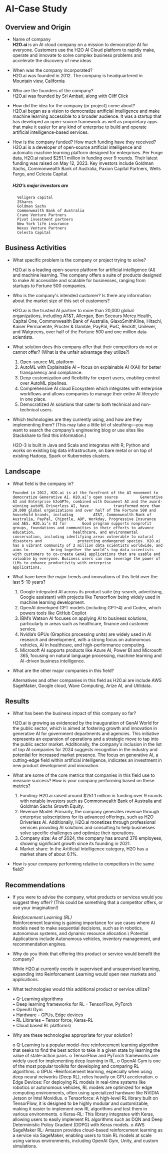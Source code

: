 # AI-Case Study

## Overview and Origin

* Name of company  
    **H2O.ai** is an AI cloud company on a mission to democratize AI for everyone. Customers use the H2O AI Cloud platform to rapidly make, operate and innovate to solve complex business problems and accelerate the discovery of new ideas
  
* When was the company incorporated?  
    H2O.ai was founded in 2012. The company is headquartered in Mountain view, California
  
* Who are the founders of the company?  
    H2O.ai was founded by Sri Ambati, along with Cliff Click
  
* How did the idea for the company (or project) come about?  
    H2O.ai began as a vision to democratize artificial intelligence and make machine learning accessible to a broader audience. It was a startup that has developed an open-source framework as well as proprietary apps that make it easier for any kind of enterprise to build and operate artificial intelligence-based services.
  
* How is the company funded? How much funding have they received?  
    H2O.ai is a developer of open-source artificial intelligence and automatic machine learning platform designed for enterprises. Per Forge data, H2O.ai raised $251.1 million in funding over 9 rounds. Their latest funding was raised on May 12, 2023. Key investors include Goldman Sachs, Commonwealth Bank of Australia, Paxion Capital Partners, Wells Fargo, and Celesta Capital.
   ##### H2O’s major investors are
        Veligera capital
        2Shares
        Goldman Sachs
        Commonwealth Bank of Australia
        Crane Venture Partners
        Pivot investment partners
        New York life insurance	
        Nexus Venture Partners
        Celesta Capital

## Business Activities

* What specific problem is the company or project trying to solve?
  
    H2O.ai is a leading open-source platform for artificial intelligence (AI) and machine learning. The company offers a suite of products designed to make AI accessible and scalable for businesses, ranging from startups to Fortune 500 companies.
* Who is the company's intended customer? Is there any information about the market size of this set of customers?
  
    H2O.ai is the trusted AI partner to more than 20,000 global organizations, including AT&T, Allergan, Bon Secours Mercy Health, Capital One, Commonwealth Bank of Australia, GlaxoSmithKline, Hitachi, Kaiser Permanente, Procter & Gamble, PayPal, PwC, Reckitt, Unilever, and Walgreens, over half of the Fortune 500 and one million data scientists.

* What solution does this company offer that their competitors do not or cannot offer? (What is the unfair advantage they utilize?)
  
    1.  Open-source ML platform 
    2.  AutoML with Explainable AI – focus on explainable AI (XAI) for better transparency and compliance.
    3.	Deep customization and flexibility for expert users, enabling control over AutoML pipelines.
    4.	Comprehensive AI cloud Ecosystem which integrates with enterprise workflows and allows companies to manage their entire AI lifecycle in one place.
    5.	Democratized AI solutions that cater to both technical and non-technical users.
       
* Which technologies are they currently using, and how are they implementing them? (This may take a little bit of sleuthing&mdash;you may want to search the company’s engineering blog or use sites like Stackshare to find this information.)
  
    H2O-3 is built in Java and Scala and integrates with R, Python and works on existing big data infrastructure, on           bare metal or on top of existing Hadoop, Spark or Kubernetes clusters.

## Landscape

* What field is the company in?
 
      Founded in 2012, H2O.ai is at the forefront of the AI movement to democratize Generative AI. H2O.ai’s open source          Generative AI and Enterprise h2oGPTe, combined with Document AI and the award-winning autoML Driverless AI, have           transformed more than 20,000 global organizations and over half of the Fortune 500 and household brands, including         AT&T, Commonwealth Bank of Australia, PayPal, Chipotle, ADP, Workday, Progressive Insurance and AES. H2O.ai’s AI for       Good program supports nonprofit groups, foundations and communities in their efforts to advance education,                 healthcare, and environmental conservation, including identifying areas vulnerable to natural disasters and                protecting endangered species. H2O.ai has a vibrant community of 2 million data scientists worldwide, and aims to          bring together the world’s top data scientists with customers to co-create GenAI applications that are usable and          valuable by everyone. Business users can now leverage the power of LLMs to enhance productivity with enterprise            applications.

* What have been the major trends and innovations of this field over the last 5&ndash;10 years?
  
    1.	Google integrated AI across its product suite (eg-search, advertising, Google assistant) with projects like Tensorflow being widely used in machine learning development.
    2.	OpenAI developed GPT models (including GPT-4) and Codex, which powers tools like GitHub Copilot
    3.	IBM’s Watson AI focuses on applying AI to business solutions, particularly in areas such as healthcare, finance and customer service.
    4.	Nvidia’s GPUs (Graphics processing units) are widely used in AI research and development, with a strong focus on autonomous vehicles, AI in healthcare, and high-performance computing.
    5.	Microsoft AI supports products like Azure AI, Power BI and Microsoft 365, focusing on natural language processing, machine learning and AI-driven business intelligence.

* What are the other major companies in this field?
  
    Alternatives and other companies in this field as H20.ai are include AWS SageMaker, Google cloud, Wave Computing, Arize AI, and Utilidata.

## Results

* What has been the business impact of this company so far?
  
    H2O.ai is growing as evidenced by the inauguration of GenAI World for the public sector, which is aimed at fostering growth and innovation in generative AI for government departments and agencies. This initiative represents an expansion of operations and a strategic move to tap into the public sector market. Additionally, the company's inclusion in the list of top AI companies for 2024 suggests recognition in the industry and potential for increased market presence. The focus on generative AI, a cutting-edge field within artificial intelligence, indicates an investment in new product development and innovation.

* What are some of the core metrics that companies in this field use to measure success? How is your company performing based on these metrics?

    1.	Funding: H20.ai raised around $251.1 million in funding over 9 rounds with notable investors such as Commonwealth Bank of Australia and Goldman Sachs Growth Equity.
    2.	Revenue Model: Primarily, the company generates revenue through enterprise subscriptions for its advanced offerings, such as H2O Driverless AI. Additionally, H2O.ai monetizes through professional services providing AI solutions and consulting to help businesses solve specific challenges and optimize their operations.
    3.	Company size: As of 2024, the company has around 376 employees, showing significant growth since its founding in 2021.
    4.	Market share: In the Artificial Intelligence category, H2O has a market share of about 0.1%. 

* How is your company performing relative to competitors in the same field?

## Recommendations

* If you were to advise the company, what products or services would you suggest they offer? (This could be something that a competitor offers, or use your imagination!)
  
    *Reinforcement Learning (RL)*\
    Reinforcement learning is gaining importance for use cases where AI models need to make sequential decisions, such         as in robotics, autonomous systems, and dynamic resource allocation.\ 
    Potential Applications include Autonomous vehicles, inventory management, and recommendation engines.

* Why do you think that offering this product or service would benefit the company?
  
    While H2O.ai currently excels in supervised and unsupervised learning, expanding into Reinforcement Learning would         open new markets and applications.

* What technologies would this additional product or service utilize?
  
    •	Q-Learning algorithms\
    •	Deep learning frameworks for RL - TensorFlow, PyTorch\
    •	OpenAI 	Gym\
    •	Hardware – GPUs, Edge devices\
    •	RL Libraries – Tensor force, Keras-RL\
    •	Cloud based RL platforms\ 	

* Why are these technologies appropriate for your solution?
  
     o	Q-Learning is a popular model-free reinforcement learning algorithm that seeks to find the best action to take          in a given state by learning the value of state-action pairs.
     o	TensorFlow and PyTorch  frameworks are widely used for implementing deep learning in RL.
     o	OpenAI Gym is one of the most popular toolkits for developing and comparing RL algorithms.
     o	GPUs -Reinforcement learning, especially when using deep neural networks (Deep RL), relies heavily on GPU               acceleration.
     o	Edge Devices: For deploying RL models in real-time systems like robotics or autonomous vehicles, RL models are          optimized for edge computing environments, often using specialized hardware like NVIDIA Jetson or Intel Movidius.
     o	Tensorforce: A high-level RL library built on TensorFlow, it is designed to be highly modular and customizable,         making it easier to implement new RL algorithms and test them in various environments.
     o	Keras-RL: This library integrates with Keras, allowing users to easily implement RL algorithms such as DQN and          Deep Deterministic Policy Gradient (DDPG) with Keras models.
     o	AWS SageMaker RL: Amazon provides cloud-based reinforcement learning as a service via SageMaker, enabling users to      train RL models at scale using various environments, including OpenAI Gym, Unity, and custom simulations.
